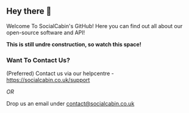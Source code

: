 ## Hey there 👋

<!--

**Here are some ideas to get you started:**

🙋‍♀️ A short introduction - what is your organization all about?
🌈 Contribution guidelines - how can the community get involved?
👩‍💻 Useful resources - where can the community find your docs? Is there anything else the community should know?
🍿 Fun facts - what does your team eat for breakfast?
🧙 Remember, you can do mighty things with the power of [Markdown](https://docs.github.com/github/writing-on-github/getting-started-with-writing-and-formatting-on-github/basic-writing-and-formatting-syntax)
-->

Welcome To SocialCabin's GitHub!
Here you can find out all about our open-source software and API!

**This is still undre construction, so watch this space!**

### Want To Contact Us?

(Preferred) Contact us via our helpcentre - https://socialcabin.co.uk/support

_OR_

Drop us an email under contact@socialcabin.co.uk
